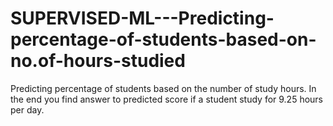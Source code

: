 # SUPERVISED-ML---Predicting-percentage-of-students-based-on-no.of-hours-studied
Predicting percentage of students based on the number of study hours. In the end you find answer to predicted score if a student study for 9.25 hours per day. 
